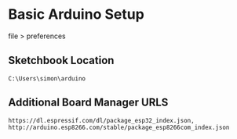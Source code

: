 # Basic Arduino Setup

file > preferences

## Sketchbook Location

```
C:\Users\simon\arduino
```

## Additional Board Manager URLS

```
https://dl.espressif.com/dl/package_esp32_index.json, http://arduino.esp8266.com/stable/package_esp8266com_index.json
```
